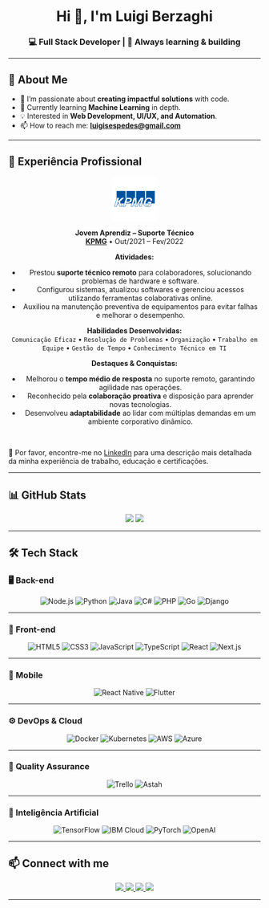 <h1 align="center">Hi 👋, I'm Luigi Berzaghi</h1>
<h3 align="center">💻 Full Stack Developer | 🚀 Always learning & building</h3>

---

## 📌 About Me
- 🎯 I’m passionate about **creating impactful solutions** with code.
- 🌱 Currently learning **Machine Learning** in depth.
- 💡 Interested in **Web Development, UI/UX, and Automation**.
- 📫 How to reach me: **luigisespedes@gmail.com**

---

## 💼 Experiência Profissional

<div align="center">

[<img align="center" height="90px" width="90px" alt="KPMG" src="kpmg.png"/>](https://home.kpmg/br/pt/home.html)  

**Jovem Aprendiz – Suporte Técnico** \
[**KPMG**](https://home.kpmg/br/pt/home.html) • Out/2021 – Fev/2022  

**Atividades:**  
- Prestou **suporte técnico remoto** para colaboradores, solucionando problemas de hardware e software.  
- Configurou sistemas, atualizou softwares e gerenciou acessos utilizando ferramentas colaborativas online.  
- Auxiliou na manutenção preventiva de equipamentos para evitar falhas e melhorar o desempenho.

**Habilidades Desenvolvidas:**  
`Comunicação Eficaz` • `Resolução de Problemas` • `Organização` • `Trabalho em Equipe` • `Gestão de Tempo` • `Conhecimento Técnico em TI`

**Destaques & Conquistas:**  
- Melhorou o **tempo médio de resposta** no suporte remoto, garantindo agilidade nas operações.  
- Reconhecido pela **colaboração proativa** e disposição para aprender novas tecnologias.  
- Desenvolveu **adaptabilidade** ao lidar com múltiplas demandas em um ambiente corporativo dinâmico.

</div>

<br/>

📄 Por favor, encontre-me no [LinkedIn](https://www.linkedin.com/in/luigi-berzaghi) para uma descrição mais detalhada da minha experiência de trabalho, educação e certificações.


---

## 📊 GitHub Stats
<div align="center">
  <img src="https://github-readme-stats.vercel.app/api?username=LuigiBerzaghi&show_icons=true&theme=dracula&count_private=true" height="150">
  <img src="https://github-readme-stats.vercel.app/api/top-langs?username=LuigiBerzaghi&layout=compact&theme=dracula" height="150"/>
</div>

---

## 🛠️ Tech Stack

### 🖥️ Back-end
<div align="center">
    <img alt="Node.js" src="https://img.shields.io/badge/Node.js-339933?style=for-the-badge&logo=node.js&logoColor=white">
    <img alt="Python" src="https://img.shields.io/badge/Python-3776AB?style=for-the-badge&logo=python&logoColor=white">
    <img alt="Java" src="https://img.shields.io/badge/Java-ED8B00?style=for-the-badge&logo=openjdk&logoColor=white">
    <img alt="C#" src="https://img.shields.io/badge/C%23-239120?style=for-the-badge&logo=c-sharp&logoColor=white">
    <img alt="PHP" src="https://img.shields.io/badge/PHP-777BB4?style=for-the-badge&logo=php&logoColor=white">
    <img alt="Go" src="https://img.shields.io/badge/Go-00ADD8?style=for-the-badge&logo=go&logoColor=white">
    <img alt="Django" src="https://img.shields.io/badge/Django-092E20?style=for-the-badge&logo=django&logoColor=white">
</div>

---

### 🎨 Front-end
<div align="center">
    <img alt="HTML5" src="https://img.shields.io/badge/HTML5-E34F26?style=for-the-badge&logo=html5&logoColor=white">
    <img alt="CSS3" src="https://img.shields.io/badge/CSS3-1572B6?style=for-the-badge&logo=css3&logoColor=white">
    <img alt="JavaScript" src="https://img.shields.io/badge/JavaScript-F7DF1E?style=for-the-badge&logo=javascript&logoColor=black">
    <img alt="TypeScript" src="https://img.shields.io/badge/TypeScript-007ACC?style=for-the-badge&logo=typescript&logoColor=white">
    <img alt="React" src="https://img.shields.io/badge/React-20232A?style=for-the-badge&logo=react&logoColor=61DAFB">
    <img alt="Next.js" src="https://img.shields.io/badge/Next.js-000000?style=for-the-badge&logo=next.js&logoColor=white">
</div>

---

### 📱 Mobile
<div align="center">
    <img alt="React Native" src="https://img.shields.io/badge/React%20Native-20232A?style=for-the-badge&logo=react&logoColor=61DAFB">
    <img alt="Flutter" src="https://img.shields.io/badge/Flutter-02569B?style=for-the-badge&logo=flutter&logoColor=white">
</div>

---

### ⚙️ DevOps & Cloud
<div align="center">
    <img alt="Docker" src="https://img.shields.io/badge/Docker-2496ED?style=for-the-badge&logo=docker&logoColor=white">
    <img alt="Kubernetes" src="https://img.shields.io/badge/Kubernetes-326CE5?style=for-the-badge&logo=kubernetes&logoColor=white">
    <img alt="AWS" src="https://img.shields.io/badge/AWS-232F3E?style=for-the-badge&logo=amazonaws&logoColor=white">
    <img alt="Azure" src="https://img.shields.io/badge/Azure-0078D4?style=for-the-badge&logo=microsoftazure&logoColor=white">
</div>

---

### 🧪 Quality Assurance
<div align="center">
    <img alt="Trello" src="https://img.shields.io/badge/Trello-0052CC?style=for-the-badge&logo=trello&logoColor=white">
    <img alt="Astah" src="https://img.shields.io/badge/Astah-01939A?style=for-the-badge&logoColor=white">
</div>

---

### 🤖 Inteligência Artificial
<div align="center">
    <img alt="TensorFlow" src="https://img.shields.io/badge/TensorFlow-FF6F00?style=for-the-badge&logo=tensorflow&logoColor=white">
    <img alt="IBM Cloud" src="https://img.shields.io/badge/IBM%20Cloud-1261FE?style=for-the-badge&logo=ibmcloud&logoColor=white">
    <img alt="PyTorch" src="https://img.shields.io/badge/PyTorch-EE4C2C?style=for-the-badge&logo=pytorch&logoColor=white">
    <img alt="OpenAI" src="https://img.shields.io/badge/OpenAI-412991?style=for-the-badge&logo=openai&logoColor=white">
</div>


---

## 📫 Connect with me
<div align="center">
  <a href="https://www.instagram.com/luigi.berzaghi" target="_blank">
    <img src="https://img.shields.io/badge/Instagram-E4405F?style=for-the-badge&logo=instagram&logoColor=white"/>
  </a>
  <a href="https://discord.com/users/lui_08" target="_blank">
    <img src="https://img.shields.io/badge/Discord-7289DA?style=for-the-badge&logo=discord&logoColor=white"/>
  </a>
  <a href="mailto:lbhsg520741778@gmail.com" target="_blank">
    <img src="https://img.shields.io/badge/Gmail-D14836?style=for-the-badge&logo=gmail&logoColor=white"/>
  </a>
  <a href="https://www.linkedin.com/in/luigi-berzaghi" target="_blank">
    <img src="https://img.shields.io/badge/LinkedIn-0077B5?style=for-the-badge&logo=linkedin&logoColor=white"/>
  </a>
</div>

---
